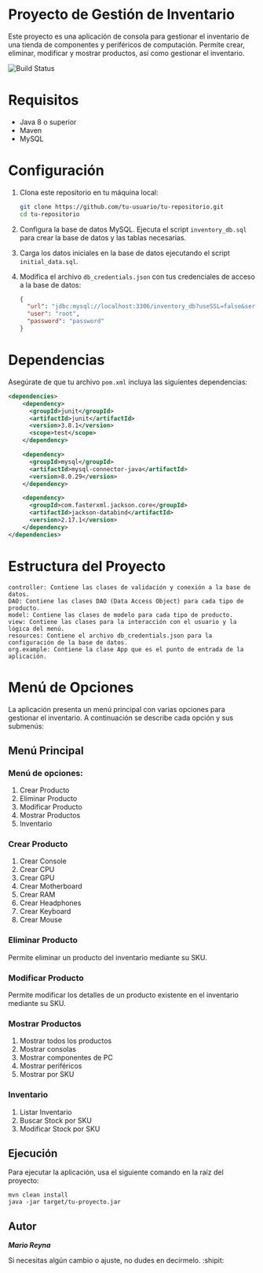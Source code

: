 # Proyecto de Gestión de Inventario

Este proyecto es una aplicación de consola para gestionar el inventario de una tienda de componentes y periféricos de computación. Permite crear, eliminar, modificar y mostrar productos, así como gestionar el inventario.

![Build Status](https://img.shields.io/badge/build-passing-brightgreen.svg)

# Requisitos

- Java 8 o superior
- Maven
- MySQL

# Configuración

1. Clona este repositorio en tu máquina local:

    ```bash
    git clone https://github.com/tu-usuario/tu-repositorio.git
    cd tu-repositorio
    ```

2. Configura la base de datos MySQL. Ejecuta el script `inventory_db.sql` para crear la base de datos y las tablas necesarias.

3. Carga los datos iniciales en la base de datos ejecutando el script `initial_data.sql`.

4. Modifica el archivo `db_credentials.json` con tus credenciales de acceso a la base de datos:

    ```json
    {
      "url": "jdbc:mysql://localhost:3306/inventory_db?useSSL=false&serverTimezone=UTC",
      "user": "root",
      "password": "password"
    }
    ```

# Dependencias

Asegúrate de que tu archivo `pom.xml` incluya las siguientes dependencias:

```xml
<dependencies>
    <dependency>
      <groupId>junit</groupId>
      <artifactId>junit</artifactId>
      <version>3.8.1</version>
      <scope>test</scope>
    </dependency>

    <dependency>
      <groupId>mysql</groupId>
      <artifactId>mysql-connector-java</artifactId>
      <version>8.0.29</version>
    </dependency>

    <dependency>
      <groupId>com.fasterxml.jackson.core</groupId>
      <artifactId>jackson-databind</artifactId>
      <version>2.17.1</version>
    </dependency>
</dependencies>
```

# Estructura del Proyecto

    controller: Contiene las clases de validación y conexión a la base de datos.
    DAO: Contiene las clases DAO (Data Access Object) para cada tipo de producto.
    model: Contiene las clases de modelo para cada tipo de producto.
    view: Contiene las clases para la interacción con el usuario y la lógica del menú.
    resources: Contiene el archivo db_credentials.json para la configuración de la base de datos.
    org.example: Contiene la clase App que es el punto de entrada de la aplicación.

# Menú de Opciones

La aplicación presenta un menú principal con varias opciones para gestionar el inventario. A continuación se describe cada opción y sus submenús:

## Menú Principal
### Menú de opciones:
1. Crear Producto
2. Eliminar Producto
3. Modificar Producto
4. Mostrar Productos
5. Inventario

### Crear Producto
1. Crear Console
2. Crear CPU
3. Crear GPU
4. Crear Motherboard
5. Crear RAM
6. Crear Headphones
7. Crear Keyboard
8. Crear Mouse

### Eliminar Producto

Permite eliminar un producto del inventario mediante su SKU.

### Modificar Producto

Permite modificar los detalles de un producto existente en el inventario mediante su SKU.
### Mostrar Productos
1. Mostrar todos los productos
2. Mostrar consolas
3. Mostrar componentes de PC
4. Mostrar periféricos
5. Mostrar por SKU

### Inventario
1. Listar Inventario
2. Buscar Stock por SKU
3. Modificar Stock por SKU

## Ejecución

Para ejecutar la aplicación, usa el siguiente comando en la raíz del proyecto:
```
mvn clean install
java -jar target/tu-proyecto.jar
```

## Autor
_**Mario Reyna**_

Si necesitas algún cambio o ajuste, no dudes en decírmelo. :shipit:

